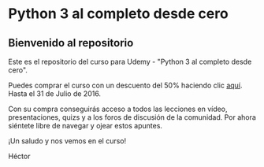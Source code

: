# Python 3 al completo desde cero

## Bienvenido al repositorio

Este es el repositorio del curso para Udemy - "Python 3 al completo desde cero".

Puedes comprar el curso con un descuento del 50% haciendo clic [aquí](https://www.udemy.com/draft/882422/?couponCode=LANZAMIENTO). Hasta el 31 de Julio de 2016.

Con su compra conseguirás acceso a todos las lecciones en vídeo, presentaciones, quizs y a los foros de discusión de la comunidad. Por ahora siéntete libre de navegar y ojear estos apuntes.

¡Un saludo y nos vemos en el curso!

Héctor
